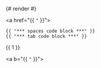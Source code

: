 {# render #}

<a href="{{ `"` }}">

<script>var v = {{ "a" }};</script>

<style>div { background: url(data:image/png;base64,{{ []byte("\x12\x34\x89") }}) }</style>

<![CDATA[ {{ ".5" }} ]]>

    {{ "*** spaces code block ***" }}
	{{ "*** tab code block ***" }}

\{{ 1 }\}

\<a b="{{ `"` }}"></a>
